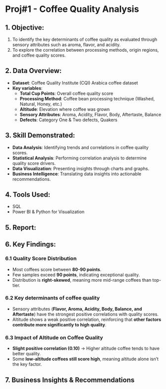 # Proj#1 - Coffee Quality Analysis
## 1.	Objective:   
1. To identify the key determinants of coffee quality as evaluated through sensory attributes such as aroma, flavor, and acidity.
2. To explore the correlation between processing methods, origin regions, and coffee quality scores. 
## 2.	Data Overview:
- **Dataset**: Coffee Quality Institute (CQI) Arabica coffee dataset
- **Key variables**:
  + **Total Cup Points**: Overall coffee quality score
  + **Processing Method**: Coffee bean processing technique (Washed, Natural, Honey, etc.)
  + **Altitude**: Elevation where coffee was grown
  + **Sensory Attributes**: Aroma, Acidity, Flavor, Body, Aftertaste, Balance
  + **Defects**: Category One & Two defects, Quakers
## 3.	Skill Demonstrated:
- **Data Analysis**: Identifying trends and correlations in coffee quality scores.
- **Statistical Analysis**: Performing correlation analysis to determine quality score drivers.
- **Data Visualization**: Presenting insights through charts and graphs.
- **Business Intelligence**: Translating data insights into actionable recommendations.
## 4.	Tools Used:
- SQL
- Power BI & Python for Visualization
## 5.	Report:

## 6.	Key Findings:
### 6.1 Quality Score Distribution
- Most coffees score between **80-90 points**.
- Few samples exceed **90 points**, indicating exceptional quality.
- Distribution is **right-skewed**, meaning more mid-range coffees than top-tier.
### 6.2 Key determinants of coffee quality
- Sensory attributes (**Flavor, Aroma, Acidity, Body, Balance, and Aftertaste**) have the strongest positive correlations with quality scores.
- Altitude shows a weak positive correlation, reinforcing that **other factors contribute more significantly to high quality**.
### 6.3 Impact of Altitude on Coffee Quality
- **Slight positive correlation (0.10)** → Higher altitude coffee tends to have better quality.
- Some **low-altitude coffees still score high**, meaning altitude alone isn’t the key factor.
## 7. Business Insights & Recommendations
